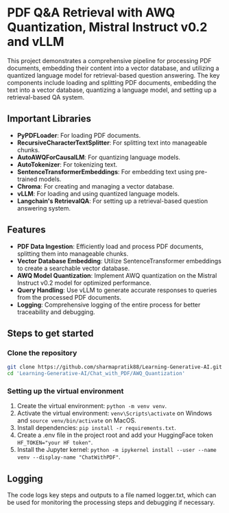 # PDF Q&A Retrieval with AWQ Quantization, Mistral Instruct v0.2 and vLLM
This project demonstrates a comprehensive pipeline for processing PDF documents, embedding their content into a vector database, and utilizing a quantized language model for retrieval-based question answering. The key components include loading and splitting PDF documents, embedding the text into a vector database, quantizing a language model, and setting up a retrieval-based QA system.

## Important Libraries
- **PyPDFLoader**: For loading PDF documents.
- **RecursiveCharacterTextSplitter**: For splitting text into manageable chunks.
- **AutoAWQForCausalLM**: For quantizing language models.
- **AutoTokenizer**: For tokenizing text.
- **SentenceTransformerEmbeddings**: For embedding text using pre-trained models.
- **Chroma**: For creating and managing a vector database.
- **vLLM**: For loading and using quantized language models.
- **Langchain's RetrievalQA**: For setting up a retrieval-based question answering system.

## Features
- **PDF Data Ingestion**: Efficiently load and process PDF documents, splitting them into manageable chunks.
- **Vector Database Embedding**: Utilize SentenceTransformer embeddings to create a searchable vector database.
- **AWQ Model Quantization**: Implement AWQ quantization on the Mistral Instruct v0.2 model for optimized performance.
- **Query Handling**: Use vLLM to generate accurate responses to queries from the processed PDF documents.
- **Logging**: Comprehensive logging of the entire process for better traceability and debugging.

## Steps to get started
### Clone the repository
```bash
git clone https://github.com/sharmapratik88/Learning-Generative-AI.git
cd 'Learning-Generative-AI/Chat_with_PDF/AWQ_Quantization'
```

### Setting up the virtual environment
1. Create the virtual environment: ```python -m venv venv```.
2. Activate the virtual environment: ```venv\Scripts\activate``` on Windows and ```source venv/bin/activate``` on MacOS.
3. Install dependencies: ```pip install -r requirements.txt```.
4. Create a .env file in the project root and add your HuggingFace token ```HF_TOKEN="your HF token"```.
5. Install the Jupyter kernel: ```python -m ipykernel install --user --name venv --display-name "ChatWithPDF"```.

## Logging
The code logs key steps and outputs to a file named logger.txt, which can be used for monitoring the processing steps and debugging if necessary.